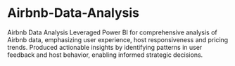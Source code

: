 # Airbnb-Data-Analysis
Airbnb Data Analysis
Leveraged Power BI for comprehensive analysis of Airbnb data, emphasizing user experience, host responsiveness and pricing trends.
Produced actionable insights by identifying patterns in user feedback and host behavior, enabling informed strategic decisions.  
